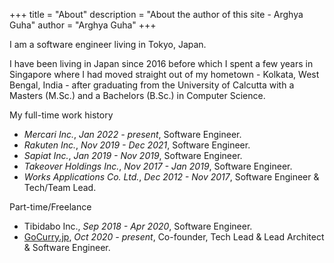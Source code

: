 +++
title = "About"
description = "About the author of this site - Arghya Guha"
author = "Arghya Guha"
+++

I am a software engineer living in Tokyo, Japan.

I have been living in Japan since 2016 before which I spent a few years in Singapore where I had moved straight out of my hometown - Kolkata, West Bengal, India - after graduating from the University of Calcutta with a Masters (M.Sc.) and a Bachelors (B.Sc.) in Computer Science.

My full-time work history

- _Mercari Inc._, _Jan 2022 - present_, Software Engineer.
- _Rakuten Inc._, _Nov 2019 - Dec 2021_, Software Engineer.
- _Sapiat Inc._, _Jan 2019 - Nov 2019_, Software Engineer.
- _Takeover Holdings Inc._, _Nov 2017 - Jan 2019_, Software Engineer.
- _Works Applications Co. Ltd._, _Dec 2012 - Nov 2017_, Software Engineer & Tech/Team Lead.

Part-time/Freelance

- Tibidabo Inc., _Sep 2018 - Apr 2020_, Software Engineer.
- [GoCurry.jp](https://gocurry.page.link/home), _Oct 2020 - present_, Co-founder, Tech Lead & Lead Architect & Software Engineer.

